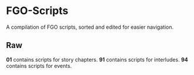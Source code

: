 # FGO-Scripts

A compilation of FGO scripts, sorted and edited for easier navigation.

## Raw

**01** contains scripts for story chapters.
**91** contains scripts for interludes.
**94** contains scripts for events.
